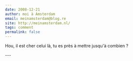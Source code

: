 ```yaml
---
date: 2008-12-21
author: moi à Amsterdam
email: meinamsterdam@blog.re
site: http://meinamsterdam.nl/
tags: comment
permalink: false
---
```


<p>
Hou, il est cher celui là, tu es près à mettre jusqu'à combien ?
</p>
---